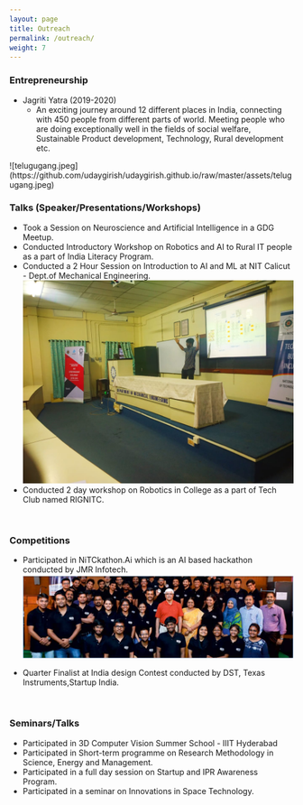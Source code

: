 ```yaml
---
layout: page
title: Outreach
permalink: /outreach/
weight: 7
---
```



### Entrepreneurship <br>
<ul>
<li>Jagriti Yatra (2019-2020) <ul>
    <li> An exciting journey around 12 different places in India, connecting with 450 people from different parts of world. Meeting people who are doing exceptionally well in the fields of social welfare, Sustainable Product development, Technology, Rural development etc. 
    </li> 
    </ul> </li>
</ul>
![telugugang.jpeg](https://github.com/udaygirish/udaygirish.github.io/raw/master/assets/telugugang.jpeg)
<br>



### Talks (Speaker/Presentations/Workshops) <br>
- Took a Session on Neuroscience and Artificial Intelligence in a GDG Meetup.  
- Conducted Introductory Workshop on Robotics and AI to Rural IT people as a part of India
Literacy Program.
- Conducted a 2 Hour Session on Introduction to AI and ML at NIT Calicut - Dept.of Mechanical 
Engineering.
![Workshop Speaker](https://github.com/udaygirish/udaygirish.github.io/raw/master/assets/NITC_Mech_Intro_to_AI.JPG)
- Conducted 2 day workshop on Robotics in College as a part of Tech Club named RIGNITC.
<br>

### Competitions <br>
 -  Participated in NiTCkathon.Ai which is an AI based hackathon conducted by JMR Infotech.
![](https://github.com/udaygirish/udaygirish.github.io/raw/master/assets/nitkathon.png)  

- Quarter Finalist at India design Contest conducted by DST, Texas Instruments,Startup India.
<br>
 

### Seminars/Talks <br>
<ul>
<li> Participated in 3D Computer Vision Summer School - IIIT Hyderabad </li>
<li> Participated in Short-term programme on Research Methodology in Science, Energy and Management. </li> 
<li> Participated in a full day session on Startup and IPR Awareness Program.  </li>
<li> Participated in a seminar on Innovations in Space Technology. </li> 
</ul> 